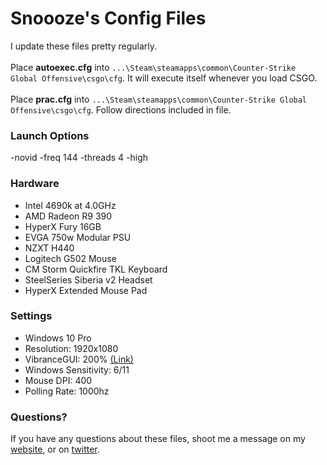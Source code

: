 # Snoooze's Config Files
I update these files pretty regularly.<br /><br />
Place **autoexec.cfg** into `...\Steam\steamapps\common\Counter-Strike Global Offensive\csgo\cfg`. It will execute itself whenever you load CSGO.<br /><br />
Place **prac.cfg** into `...\Steam\steamapps\common\Counter-Strike Global Offensive\csgo\cfg`. Follow directions included in file.

### Launch Options
-novid -freq 144 -threads 4 -high

### Hardware
* Intel 4690k at 4.0GHz<br />
* AMD Radeon R9 390<br />
* HyperX Fury 16GB<br />
* EVGA 750w Modular PSU<br />
* NZXT H440<br />
* Logitech G502 Mouse<br />
* CM Storm Quickfire TKL Keyboard<br />
* SteelSeries Siberia v2 Headset<br />
* HyperX Extended Mouse Pad<br />

### Settings
* Windows 10 Pro<br />
* Resolution: 1920x1080<br />
* VibranceGUI: 200% [(Link)](http://www.vibrancegui.com)<br />
* Windows Sensitivity: 6/11<br />
* Mouse DPI: 400<br />
* Polling Rate: 1000hz<br />

### Questions?
If you have any questions about these files, shoot me a message on my [website](http://www.daniel-watts.com), or on [twitter](http://www.twitter.com/danielwatts_87).
